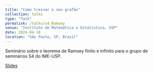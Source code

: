 ```yaml
---
title: "Como treinar o seu grafão"
collection: talks
type: "Talk"
permalink: /talks/s4_Ramsey
venue: "Instituto de Matemática e Estatística, USP"
date: 2024-04-18
location: "São Paulo, SP, Brazil"
---
```


Seminário sobre o teorema de Ramsey finito e infinito para o grupo de seminários S4 do IME-USP.


[Slides](http://lnfteles.github.io/files/Como_treinar_o_seu_grafao.pdf)
